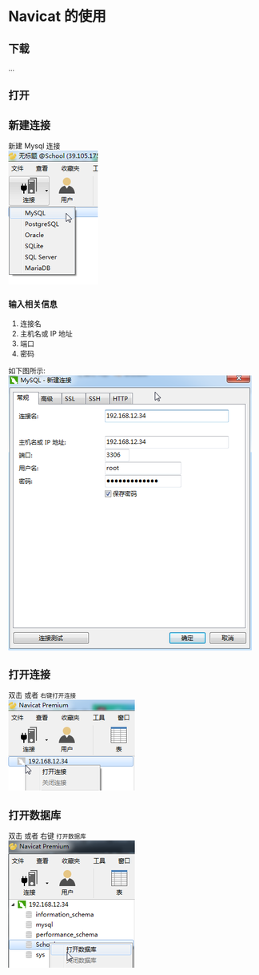 # Navicat 的使用

## 下载
...

## 打开

## 新建连接
新建 Mysql 连接  
![](image/navicat-usage/navicat-usage-1.png)

### 输入相关信息
1. 连接名
2. 主机名或 IP 地址
3. 端口
4. 密码

如下图所示:  
![](image/navicat-usage/navicat-usage-2.png)

## 打开连接
双击 或者 `右键打开连接`  
![](image/navicat-usage/navicat-usage-3.png)

## 打开数据库
双击 或者 右键 `打开数据库`  
![](image/navicat-usage/navicat-usage-4.png)
